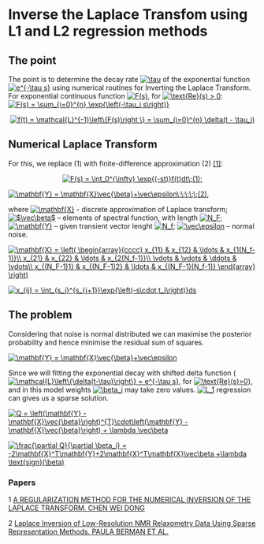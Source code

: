 # Inverse the Laplace Transfom using L1 and L2 regression methods

## The point

The point is to determine the decay rate <a href="https://www.codecogs.com/eqnedit.php?latex=\inline&space;\tau" target="_blank"><img src="https://latex.codecogs.com/svg.latex?\inline&space;\tau" title="\tau" /></a> of the exponential function <a href="https://www.codecogs.com/eqnedit.php?latex=\inline&space;e^{-\tau&space;s}" target="_blank"><img src="https://latex.codecogs.com/svg.latex?\inline&space;e^{-\tau&space;s}" title="e^{-\tau s}" /></a> using numerical routines for Inverting the Laplace Transform. For exponential continuous function <a href="https://www.codecogs.com/eqnedit.php?latex=\inline&space;F(s)" target="_blank"><img src="https://latex.codecogs.com/svg.latex?\inline&space;F(s)" title="F(s)" /></a>, for <a href="https://www.codecogs.com/eqnedit.php?latex=\inline&space;\text{Re}(s)&space;>&space;0" target="_blank"><img src="https://latex.codecogs.com/svg.latex?\inline&space;\text{Re}(s)&space;>&space;0" title="\text{Re}(s) > 0" /></a>:
<a href="https://www.codecogs.com/eqnedit.php?latex=\inline&space;F(s)&space;=&space;\sum_{i=0}^{n}&space;\exp{\left(-\tau_i&space;s\right)}" target="_blank"><img src="https://latex.codecogs.com/svg.latex?\inline&space;F(s)&space;=&space;\sum_{i=0}^{n}&space;\exp{\left(-\tau_i&space;s\right)}" title="F(s) = \sum_{i=0}^{n} \exp{\left(-\tau_i s\right)}" /></a>

<p align="center">
  <a href="https://www.codecogs.com/eqnedit.php?latex=\inline&space;f(t)&space;=&space;\mathcal{L}^{-1}\left\{F(s)\right&space;\}&space;=&space;\sum_{i=0}^{n}&space;\delta(t&space;-&space;\tau_i)" target="_blank"><img src="https://latex.codecogs.com/svg.latex?\inline&space;f(t)&space;=&space;\mathcal{L}^{-1}\left\{F(s)\right&space;\}&space;=&space;\sum_{i=0}^{n}&space;\delta(t&space;-&space;\tau_i)" title="f(t) = \mathcal{L}^{-1}\left\{F(s)\right \} = \sum_{i=0}^{n} \delta(t - \tau_i)" /></a>
</p>

## Numerical Laplace Transform

For this, we replace (1) with finite-difference approximation (2) <a href="https://sci-hub.st/https://doi.org/10.1137/0730038">[1]</a>:

<p align="center">
<a href="https://www.codecogs.com/eqnedit.php?latex=\inline&space;F(s)&space;=&space;\int_0^{\infty}&space;\exp{(-st)}f(t)dt\;(1);" target="_blank"><img src="https://latex.codecogs.com/svg.latex?\inline&space;F(s)&space;=&space;\int_0^{\infty}&space;\exp{(-st)}f(t)dt\;(1);" title="F(s) = \int_0^{\infty} \exp{(-st)}f(t)dt\;(1);" /></a>
</p>

<a href="https://www.codecogs.com/eqnedit.php?latex=\inline&space;\mathbf{Y}&space;=&space;\mathbf{X}\vec{\beta}&plus;\vec\epsilon\;\;\;\;\;(2)," target="_blank"><img src="https://latex.codecogs.com/svg.latex?\inline&space;\mathbf{Y}&space;=&space;\mathbf{X}\vec{\beta}&plus;\vec\epsilon\;\;\;\;\;(2)," title="\mathbf{Y} = \mathbf{X}\vec{\beta}+\vec\epsilon\;\;\;\;\;(2)," /></a>

where <a href="https://www.codecogs.com/eqnedit.php?latex=\inline&space;\mathbf{X}" target="_blank"><img src="https://latex.codecogs.com/svg.latex?\inline&space;\mathbf{X}" title="\mathbf{X}" /></a> - discrete approximation of Laplace transform;
<a href="https://www.codecogs.com/eqnedit.php?latex=\inline&space;$\vec\beta$" target="_blank"><img src="https://latex.codecogs.com/svg.latex?\inline&space;$\vec\beta$" title="$\vec\beta$" /></a> – elements of spectral function, with length <a href="https://www.codecogs.com/eqnedit.php?latex=\inline&space;N_F" target="_blank"><img src="https://latex.codecogs.com/svg.latex?\inline&space;N_F" title="N_F" /></a>;
<a href="https://www.codecogs.com/eqnedit.php?latex=\inline&space;\mathbf{Y}" target="_blank"><img src="https://latex.codecogs.com/svg.latex?\inline&space;\mathbf{Y}" title="\mathbf{Y}" /></a> – given transient vector lenght <a href="https://www.codecogs.com/eqnedit.php?latex=\inline&space;N_f" target="_blank"><img src="https://latex.codecogs.com/svg.latex?\inline&space;N_f" title="N_f" /></a>;
<a href="https://www.codecogs.com/eqnedit.php?latex=\inline&space;\vec\epsilon" target="_blank"><img src="https://latex.codecogs.com/svg.latex?\inline&space;\vec\epsilon" title="\vec\epsilon" /></a> – normal noise.

<a href="https://www.codecogs.com/eqnedit.php?latex=\inline&space;\mathbf{X}&space;=&space;\left(&space;\begin{array}{cccc}&space;x_{11}&space;&&space;x_{12}&space;&&space;\ldots&space;&&space;x_{1(N_f-1)}\\&space;x_{21}&space;&&space;x_{22}&space;&&space;\ldots&space;&&space;x_{2(N_f-1)}\\&space;\vdots&space;&&space;\vdots&space;&&space;\ddots&space;&&space;\vdots\\&space;x_{(N_F-1)1}&space;&&space;x_{(N_F-1)2}&space;&&space;\ldots&space;&&space;x_{(N_F-1)(N_f-1)}&space;\end{array}&space;\right)" target="_blank"><img src="https://latex.codecogs.com/svg.latex?\inline&space;\mathbf{X}&space;=&space;\left(&space;\begin{array}{cccc}&space;x_{11}&space;&&space;x_{12}&space;&&space;\ldots&space;&&space;x_{1(N_f-1)}\\&space;x_{21}&space;&&space;x_{22}&space;&&space;\ldots&space;&&space;x_{2(N_f-1)}\\&space;\vdots&space;&&space;\vdots&space;&&space;\ddots&space;&&space;\vdots\\&space;x_{(N_F-1)1}&space;&&space;x_{(N_F-1)2}&space;&&space;\ldots&space;&&space;x_{(N_F-1)(N_f-1)}&space;\end{array}&space;\right)" title="\mathbf{X} = \left( \begin{array}{cccc} x_{11} & x_{12} & \ldots & x_{1(N_f-1)}\\ x_{21} & x_{22} & \ldots & x_{2(N_f-1)}\\ \vdots & \vdots & \ddots & \vdots\\ x_{(N_F-1)1} & x_{(N_F-1)2} & \ldots & x_{(N_F-1)(N_f-1)} \end{array} \right)" /></a>

<a href="https://www.codecogs.com/eqnedit.php?latex=\inline&space;x_{ij}&space;=&space;\int_{s_j}^{s_{j&plus;1}}\exp{\left(-s\cdot&space;t_i\right)}ds" target="_blank"><img src="https://latex.codecogs.com/svg.latex?\inline&space;x_{ij}&space;=&space;\int_{s_j}^{s_{j&plus;1}}\exp{\left(-s\cdot&space;t_i\right)}ds" title="x_{ij} = \int_{s_j}^{s_{j+1}}\exp{\left(-s\cdot t_i\right)}ds" /></a>

## The problem

Considering that noise is normal distributed we can maximise the posterior probability and hence minimise the residual sum of squares.  

<a href="https://www.codecogs.com/eqnedit.php?latex=\inline&space;\mathbf{Y}&space;=&space;\mathbf{X}\vec{\beta}&plus;\vec\epsilon" target="_blank"><img src="https://latex.codecogs.com/svg.latex?\inline&space;\mathbf{Y}&space;=&space;\mathbf{X}\vec{\beta}&plus;\vec\epsilon" title="\mathbf{Y} = \mathbf{X}\vec{\beta}+\vec\epsilon" /></a>

Since we will fitting the exponential decay with shifted delta function (<a href="https://www.codecogs.com/eqnedit.php?latex=\inline&space;\mathcal{L}\left\{\delta(t-\tau)\right\}&space;=&space;e^{-\tau&space;s}" target="_blank"><img src="https://latex.codecogs.com/svg.latex?\inline&space;\mathcal{L}\left\{\delta(t-\tau)\right\}&space;=&space;e^{-\tau&space;s}" title="\mathcal{L}\left\{\delta(t-\tau)\right\} = e^{-\tau s}" /></a>, for <a href="https://www.codecogs.com/eqnedit.php?latex=\inline&space;\text{Re}(s)>0" target="_blank"><img src="https://latex.codecogs.com/svg.latex?\inline&space;\text{Re}(s)>0" title="\text{Re}(s)>0" /></a>), and in this model weights <a href="https://www.codecogs.com/eqnedit.php?latex=\inline&space;\beta_i" target="_blank"><img src="https://latex.codecogs.com/svg.latex?\inline&space;\beta_i" title="\beta_i" /></a> may take zero values. <a href="https://www.codecogs.com/eqnedit.php?latex=\inline&space;L_1" target="_blank"><img src="https://latex.codecogs.com/svg.latex?\inline&space;L_1" title="L_1" /></a> regression can gives us a sparse solution.

<a href="https://www.codecogs.com/eqnedit.php?latex=\inline&space;Q&space;=&space;\left(\mathbf{Y}&space;-&space;\mathbf{X}\vec{\beta}\right)^{T}\cdot\left(\mathbf{Y}&space;-&space;\mathbf{X}\vec{\beta}\right)&space;&plus;&space;\lambda&space;\vec\beta" target="_blank"><img src="https://latex.codecogs.com/svg.latex?\inline&space;Q&space;=&space;\left(\mathbf{Y}&space;-&space;\mathbf{X}\vec{\beta}\right)^{T}\cdot\left(\mathbf{Y}&space;-&space;\mathbf{X}\vec{\beta}\right)&space;&plus;&space;\lambda&space;\vec\beta" title="Q = \left(\mathbf{Y} - \mathbf{X}\vec{\beta}\right)^{T}\cdot\left(\mathbf{Y} - \mathbf{X}\vec{\beta}\right) + \lambda \vec\beta" /></a>

<a href="https://www.codecogs.com/eqnedit.php?latex=\inline&space;\frac{\partial&space;Q}{\partial&space;\beta_i}&space;=&space;-2\mathbf{X}^T\mathbf{Y}&plus;2\mathbf{X}^T\mathbf{X}\vec\beta&space;&plus;\lambda&space;\text{sign}(\beta)" target="_blank"><img src="https://latex.codecogs.com/svg.latex?\inline&space;\frac{\partial&space;Q}{\partial&space;\beta_i}&space;=&space;-2\mathbf{X}^T\mathbf{Y}&plus;2\mathbf{X}^T\mathbf{X}\vec\beta&space;&plus;\lambda&space;\text{sign}(\beta)" title="\frac{\partial Q}{\partial \beta_i} = -2\mathbf{X}^T\mathbf{Y}+2\mathbf{X}^T\mathbf{X}\vec\beta +\lambda \text{sign}(\beta)" /></a>

### Papers

1 <a href="https://sci-hub.st/https://doi.org/10.1137/0730038"> A REGULARIZATION METHOD FOR THE NUMERICAL INVERSION OF THE LAPLACE TRANSFORM. CHEN WEI DONG</a>

2 <a href="https://sci-hub.st/https://doi.org/10.1002/cmr.a.21263"> Laplace Inversion of Low-Resolution NMR Relaxometry Data Using Sparse Representation Methods. PAULA BERMAN ET AL.</a>

